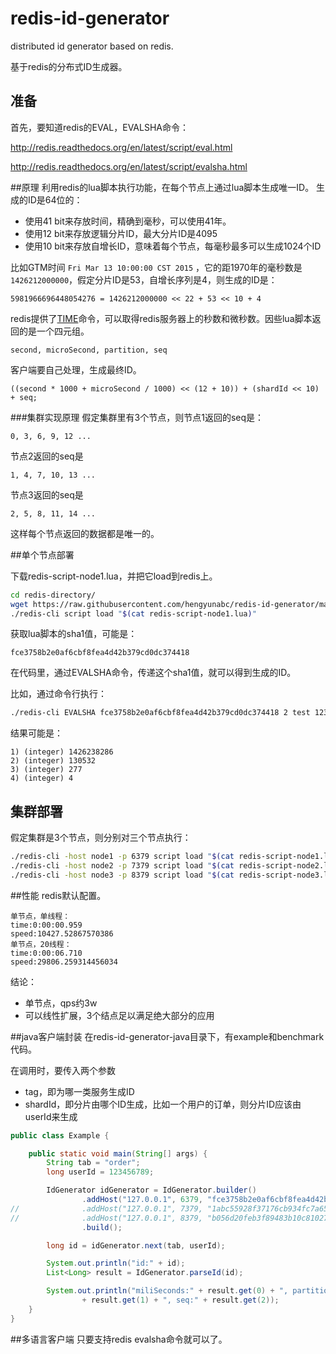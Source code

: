 # redis-id-generator
distributed id generator based on redis.

基于redis的分布式ID生成器。
## 准备

首先，要知道redis的EVAL，EVALSHA命令：

http://redis.readthedocs.org/en/latest/script/eval.html

http://redis.readthedocs.org/en/latest/script/evalsha.html

##原理
利用redis的lua脚本执行功能，在每个节点上通过lua脚本生成唯一ID。
生成的ID是64位的：

* 使用41 bit来存放时间，精确到毫秒，可以使用41年。  
* 使用12 bit来存放逻辑分片ID，最大分片ID是4095
* 使用10 bit来存放自增长ID，意味着每个节点，每毫秒最多可以生成1024个ID  

比如GTM时间 ```Fri Mar 13 10:00:00 CST 2015``` ，它的距1970年的毫秒数是 ```1426212000000```，假定分片ID是53，自增长序列是4，则生成的ID是：
```
5981966696448054276 = 1426212000000 << 22 + 53 << 10 + 4
```

redis提供了[TIME](http://redis.readthedocs.org/en/latest/server/time.html)命令，可以取得redis服务器上的秒数和微秒数。因些lua脚本返回的是一个四元组。
```
second, microSecond, partition, seq
```

客户端要自己处理，生成最终ID。
```
((second * 1000 + microSecond / 1000) << (12 + 10)) + (shardId << 10) + seq;
```

###集群实现原理
假定集群里有3个节点，则节点1返回的seq是：
```
0, 3, 6, 9, 12 ...
```
节点2返回的seq是
```
1, 4, 7, 10, 13 ...
```
节点3返回的seq是
```
2, 5, 8, 11, 14 ...
```
这样每个节点返回的数据都是唯一的。


##单个节点部署

下载redis-script-node1.lua，并把它load到redis上。
```bash
cd redis-directory/
wget https://raw.githubusercontent.com/hengyunabc/redis-id-generator/master/redis-script-node1.lua
./redis-cli script load "$(cat redis-script-node1.lua)" 
```
获取lua脚本的sha1值，可能是：
```
fce3758b2e0af6cbf8fea4d42b379cd0dc374418
```
在代码里，通过EVALSHA命令，传递这个sha1值，就可以得到生成的ID。

比如，通过命令行执行：
```bash
./redis-cli EVALSHA fce3758b2e0af6cbf8fea4d42b379cd0dc374418 2 test 123456789
```
结果可能是：
```
1) (integer) 1426238286
2) (integer) 130532
3) (integer) 277
4) (integer) 4
```

## 集群部署
假定集群是3个节点，则分别对三个节点执行：
```bash
./redis-cli -host node1 -p 6379 script load "$(cat redis-script-node1.lua)" 
./redis-cli -host node2 -p 7379 script load "$(cat redis-script-node2.lua)" 
./redis-cli -host node3 -p 8379 script load "$(cat redis-script-node3.lua)" 
```

##性能
redis默认配置。

```
单节点，单线程：
time:0:00:00.959
speed:10427.52867570386
单节点，20线程：
time:0:00:06.710
speed:29806.259314456034
```
结论：
- 单节点，qps约3w
- 可以线性扩展，3个结点足以满足绝大部分的应用

##java客户端封装
在redis-id-generator-java目录下，有example和benchmark代码。

在调用时，要传入两个参数
- tag，即为哪一类服务生成ID
- shardId，即分片由哪个ID生成，比如一个用户的订单，则分片ID应该由userId来生成

```java
public class Example {

	public static void main(String[] args) {
		String tab = "order";
		long userId = 123456789;

		IdGenerator idGenerator = IdGenerator.builder()
				.addHost("127.0.0.1", 6379, "fce3758b2e0af6cbf8fea4d42b379cd0dc374418")
//				.addHost("127.0.0.1", 7379, "1abc55928f37176cb934fc7a65069bf32282d817")
//				.addHost("127.0.0.1", 8379, "b056d20feb3f89483b10c81027440cbf6920f74f")
				.build();

		long id = idGenerator.next(tab, userId);

		System.out.println("id:" + id);
		List<Long> result = IdGenerator.parseId(id);

		System.out.println("miliSeconds:" + result.get(0) + ", partition:"
				+ result.get(1) + ", seq:" + result.get(2));
	}
}
```

##多语言客户端
只要支持redis evalsha命令就可以了。